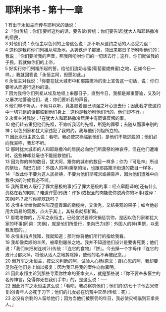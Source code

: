 # 耶利米书 - 第十一章
  
 1 有出于永恒主而传与耶利米的话说：  
 2 「你(传统：你们)要听这约的话，要告诉(传统：你们要告诉)犹大人和耶路撒冷的居民，  
 3 对他们说：永恒主以色列的上帝这么说：那不听从这约之话的人必受咒诅：  
 4 这约是我将你们列祖从埃及地，从铸鉄炉子那里，领出来那日子所吩咐他们的；我说：「你们要听我的声音，照我所吩咐你们的一切话去行；这样，你们就做我的子民，我就做你们的上帝，  
 5 好实行你们列祖所起的誓，给他们流奶与蜜(葡萄蜜或蜂蜜)之地，正如今日一样。」我就回答说「永恒主阿，但愿如此。」  
 6 永恒主对我说：「你要在犹大城市中和耶路撒冷的街上宣告这一切话，说：你们要听从而遵行这约的话。  
 7 因为我将你们列祖从埃及地领上来那日子，直到今日，我都是郑重警谕，又及时又屡次地警谕他们，说：你们要听我的声音。  
 8 他们却不听从，不倾耳以听，竟各随着自己顽强之坏心思去行；因此我才使这约中一切咒诅的话都临到他们身上：这约是我吩咐他们行的，他们却不行。」  
 9 永恒主对我说：「在犹大人和耶路撒冷居民中有同谋反叛的事。  
 10 他们转去重犯他们先祖，不肯听我话的先祖，所犯的罪孽；去随从而事奉别的神；以色列家和犹大家违犯了我的约，我与他们列祖所立的。  
 11 因此永恒主这么说：看吧，我必使灾祸临到他们，是他们不能逃脱的；他们必向我哀呼，我却不听。  
 12 那时犹大城市的人和耶路撒冷的居民必向他们所熏祭的神哀呼，但在他们遭难时，这些神却丝毫也不能拯救他们。  
 13 因为你的神的数目，犹大阿，跟你的城市的数目一样多；你为『可耻神』所设的祭坛，向巴力(即：外国人的神)熏祭的坛，也跟耶路撒冷街道的数目一样多。  
 14 「故此你不要为这人民祈祷，不要为他们举喊求或祷告声，因为他们遭难中向我呼求的时候我必不听。  
 15 我所爱的人既行了罪大恶极的事(行了罪大恶极的事：经点窜翻译的)还有什么资格在我的殿呢？难道许愿(传统：许多)或祝圣的肉能使你脱离你的坏事(或译：灾祸)吗？那时你能欢跃吗？  
 16 永恒主曾给你起名叫茂盛青翠的橄榄树，又俊秀，又结美观的果子；如今他必用大风暴的雷轰，点火于其上，其枝条就都折断。  
 17 那栽培你的，万军之永恒主，已经宣说要降灾祸惩罚你，是因以色列家和犹大家的坏事(同词：灾祸)，就是他们所爱行，来向巴力(即：外国人的神)熏祭，以惹我发怒的。」  
 18 永恒主指点我知，我就知道；那时你将他们所行的指给我看。  
 19 我却像柔顺的羊羔，被牵到屠杀之地。我并不知道他们设计是要害死我；他们说：「我们来把树连树汁(传统：『连它的食物』『饼』。今去掉一个字母作『连它的液汁』)都灭掉，将他从活人之地剪除掉，使他的名不再被纪念。」  
 20 但万军之永恒主，按公义判断的阿，试验人心肠(原文：肾)心思的阿，我却要见你在他们身上加以报复；因为我已将我的案件向你禀明。  
 21 因此永恒主论到那些寻索你性命的亚拿突人，就是那些说：『你不要奉永恒主的名传神言，免得你死在我们手中』的，是这么说：──  
 22 因此万军之永恒主这么说：「看吧，我必察罚他们；他们的(仿七十子他古米修复的)青年人必死于刀下；他们的儿女必在饥荒中灭尽(传统：死)；  
 23 必没有余剩的人留给他们；因为当他们被察罚的年日，我必使灾祸临到亚拿突人。」